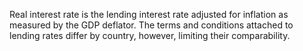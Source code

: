 Real interest rate is the lending interest rate adjusted for inflation as measured by the GDP deflator. The terms and conditions attached to lending rates differ by country, however, limiting their comparability.